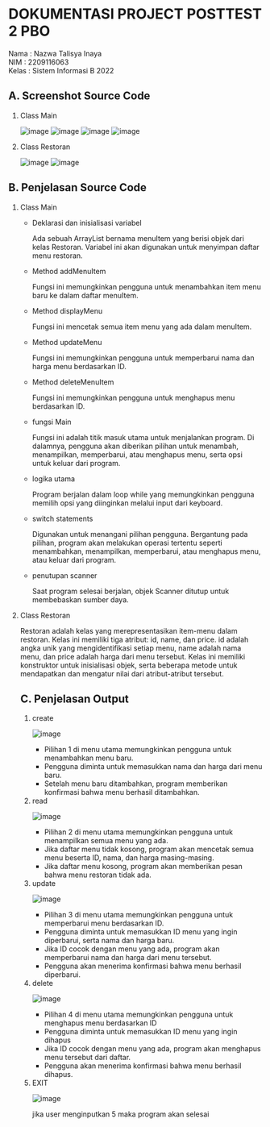 <h1>DOKUMENTASI PROJECT POSTTEST 2 PBO</h1>

<P>Nama : Nazwa Talisya Inaya <br>NIM : 2209116063 <br>Kelas : Sistem Informasi B 2022</P>

<h2>A. Screenshot Source Code</h2>

<ol>
  <li>Class Main</li>
  
  ![image](https://github.com/NazwaTalisya/pbo-post-test-2/assets/127506716/fa49a9e1-ba8a-48a6-afd0-c26f50ff0f90)
  ![image](https://github.com/NazwaTalisya/pbo-post-test-2/assets/127506716/0ba46069-fa48-4e71-85f1-04ea1a9df7ed)
  ![image](https://github.com/NazwaTalisya/pbo-post-test-2/assets/127506716/a26b732d-b6fb-4675-87e0-a9f9e1be2c50)
  ![image](https://github.com/NazwaTalisya/pbo-post-test-2/assets/127506716/6c6cbc79-309b-4370-8860-b04df42d9c0b)

  <li>Class Restoran</li>
  
  ![image](https://github.com/NazwaTalisya/pbo-post-test-2/assets/127506716/792e3f51-3292-41c8-bef0-7eb3440c998f)
  ![image](https://github.com/NazwaTalisya/pbo-post-test-2/assets/127506716/b498b615-23c7-4a3c-87fb-7f1dbf027d1d)

</ol>

<h2>B. Penjelasan Source Code</h2>
<ol>
  <li>Class Main</li>
  <ul>
    <li>Deklarasi dan inisialisasi variabel</li>
    <p>Ada sebuah ArrayList bernama menuItem yang berisi objek dari kelas Restoran. Variabel ini akan digunakan untuk menyimpan daftar menu restoran.</p>
    <li>Method addMenuItem</li>
    <p>Fungsi ini memungkinkan pengguna untuk menambahkan item menu baru ke dalam daftar menuItem.</p>
    <li>Method displayMenu</li>
    <p>Fungsi ini mencetak semua item menu yang ada dalam menuItem.</p>
    <li>Method updateMenu</li>
    <p>Fungsi ini memungkinkan pengguna untuk memperbarui nama dan harga menu berdasarkan ID.</p>
    <li>Method deleteMenuItem</li>
    <p>Fungsi ini memungkinkan pengguna untuk menghapus menu berdasarkan ID.</p>
    <li>fungsi Main</li>
    <p>Fungsi ini adalah titik masuk utama untuk menjalankan program. Di dalamnya, pengguna akan diberikan pilihan untuk menambah, menampilkan, memperbarui, atau menghapus menu, serta opsi untuk keluar dari program.</p>
    <li>logika utama</li>
    <p>Program berjalan dalam loop while yang memungkinkan pengguna memilih opsi yang diinginkan melalui input dari keyboard.</p>
    <li>switch statements</li>
    <p>Digunakan untuk menangani pilihan pengguna. Bergantung pada pilihan, program akan melakukan operasi tertentu seperti menambahkan, menampilkan, memperbarui, atau menghapus menu, atau keluar dari program.</p>
    <li>penutupan scanner</li>
    <p>Saat program selesai berjalan, objek Scanner ditutup untuk membebaskan sumber daya.</p>
  </ul>
  <li>Class Restoran</li>
  <p>Restoran adalah kelas yang merepresentasikan item-menu dalam restoran. Kelas ini memiliki tiga atribut: id, name, dan price. id adalah angka unik yang mengidentifikasi setiap menu, name adalah nama menu, dan price adalah harga dari menu tersebut. Kelas ini memiliki konstruktor untuk inisialisasi objek, serta beberapa metode untuk mendapatkan dan mengatur nilai dari atribut-atribut tersebut.</p>
  
<h2>C. Penjelasan Output</h2>
<ol>
  <li>create</li>

  ![image](https://github.com/NazwaTalisya/pbo-post-test-2/assets/127506716/d81ef3b6-8af0-4a6b-9d90-93fb6151c79f)
   <ul>
    <li>Pilihan 1 di menu utama memungkinkan pengguna untuk menambahkan menu baru.</li>
    <li>Pengguna diminta untuk memasukkan nama dan harga dari menu baru.</li>
    <li>Setelah menu baru ditambahkan, program memberikan konfirmasi bahwa menu berhasil ditambahkan.</li>
  </ul>

  <li>read</li>

  ![image](https://github.com/NazwaTalisya/pbo-post-test-2/assets/127506716/6b12a3c7-46d0-48c3-86bf-6b7ac257ccb6)
   <ul>
    <li>Pilihan 2 di menu utama memungkinkan pengguna untuk menampilkan semua menu yang ada.</li>
    <li>Jika daftar menu tidak kosong, program akan mencetak semua menu beserta ID, nama, dan harga masing-masing.</li>
    <li>Jika daftar menu kosong, program akan memberikan pesan bahwa menu restoran tidak ada.</li>
  </ul>

  <li>update</li>

  ![image](https://github.com/NazwaTalisya/pbo-post-test-2/assets/127506716/4b09aa43-f791-4586-b7c0-e9328f5f1083)
  <ul>
    <li>Pilihan 3 di menu utama memungkinkan pengguna untuk memperbarui menu berdasarkan ID.</li>
    <li>Pengguna diminta untuk memasukkan ID menu yang ingin diperbarui, serta nama dan harga baru.</li>
    <li>Jika ID cocok dengan menu yang ada, program akan memperbarui nama dan harga dari menu tersebut.</li>
    <li>Pengguna akan menerima konfirmasi bahwa menu berhasil diperbarui.</li>
  </ul>
 

  <li>delete</li>

  ![image](https://github.com/NazwaTalisya/pbo-post-test-2/assets/127506716/f079c5e7-4509-423a-b92a-63d3b9eff0b0)
  <ul>
    <li>Pilihan 4 di menu utama memungkinkan pengguna untuk menghapus menu berdasarkan ID</li>
    <li>Pengguna diminta untuk memasukkan ID menu yang ingin dihapus</li>
    <li>Jika ID cocok dengan menu yang ada, program akan menghapus menu tersebut dari daftar.</li>
    <li>Pengguna akan menerima konfirmasi bahwa menu berhasil dihapus.</li>
  </ul>

  <li>EXIT</li>

  ![image](https://github.com/NazwaTalisya/pbo-post-test-2/assets/127506716/55a1c63f-3935-4f32-8418-6b099ec32f95)
  <p>jika user menginputkan 5 maka program akan selesai</p>

</ol>
